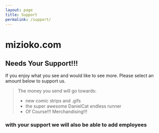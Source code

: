 ```yaml
---
layout: page
title: Support
permalink: /support/
---
```


# mizioko.com 
## Needs Your Support!!!

If you enjoy what you see and would like to see more.
Please select an amount below to support us.
>The money you send will go towards:
>- new comic strips and .gifs
>- the super awesome DanielCat endless runner
>- Of Course!!! Merchandising!!!

### with your support we will also be able to add employees
